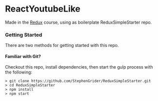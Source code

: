 # ReactYoutubeLike

Made in the [Redux](https://www.udemy.com/react-redux/) course, using as boilerplate ReduxSimpleStarter repo.

### Getting Started

There are two methods for getting started with this repo.

#### Familiar with Git?
Checkout this repo, install dependencies, then start the gulp process with the following:

```
> git clone https://github.com/StephenGrider/ReduxSimpleStarter.git
> cd ReduxSimpleStarter
> npm install
> npm start
```
